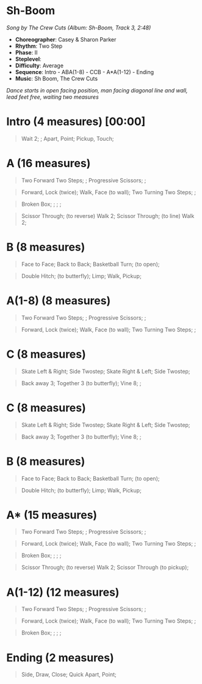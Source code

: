 # Sh-Boom
*Song by The Crew Cuts (Album: Sh-Boom, Track 3, 2:48)*
 
* **Choreographer**: Casey & Sharon Parker
* **Rhythm**: Two Step
* **Phase**: II
* **Steplevel**: 
* **Difficulty**: Average
* **Sequence**: Intro - ABA(1-8) - CCB - A*A(1-12) - Ending
* **Music**: Sh Boom, The Crew Cuts
 
*Dance starts in open facing position, man facing diagonal line and wall, lead feet free, waiting two measures*
 
# Intro (4 measures) [00:00]

> Wait 2; ; Apart, Point; Pickup, Touch;

# A (16 measures)

> Two Forward Two Steps; ; Progressive Scissors; ;

> Forward, Lock (twice); Walk, Face (to wall); Two Turning Two Steps; ;

> Broken Box; ; ; ;

> Scissor Through; (to reverse) Walk 2; Scissor Through; (to line) Walk 2;

# B (8 measures)

> Face to Face; Back to Back; Basketball Turn; (to open);

> Double Hitch; (to butterfly); Limp; Walk, Pickup;

# A(1-8) (8 measures)

> Two Forward Two Steps; ; Progressive Scissors; ;

> Forward, Lock (twice); Walk, Face (to wall); Two Turning Two Steps; ;

# C (8 measures)

> Skate Left & Right; Side Twostep; Skate Right & Left; Side Twostep;

> Back away 3; Together 3 (to butterfly); Vine 8; ;

# C (8 measures)

> Skate Left & Right; Side Twostep; Skate Right & Left; Side Twostep;

> Back away 3; Together 3 (to butterfly); Vine 8; ;

# B (8 measures)

> Face to Face; Back to Back; Basketball Turn; (to open);

> Double Hitch; (to butterfly); Limp; Walk, Pickup;

# A* (15 measures)

> Two Forward Two Steps; ; Progressive Scissors; ;

> Forward, Lock (twice); Walk, Face (to wall); Two Turning Two Steps; ;

> Broken Box; ; ; ;

> Scissor Through; (to reverse) Walk 2; Scissor Through (to pickup);

# A(1-12) (12 measures)

> Two Forward Two Steps; ; Progressive Scissors; ;

> Forward, Lock (twice); Walk, Face (to wall); Two Turning Two Steps; ;

> Broken Box; ; ; ;

# Ending (2 measures)

> Side, Draw, Close; Quick Apart, Point;